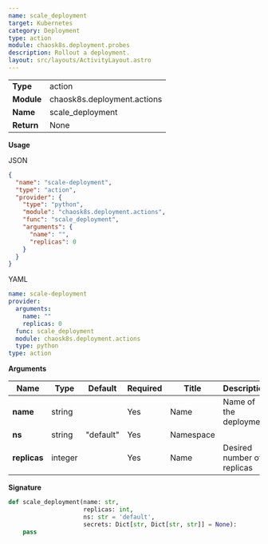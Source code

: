 ```yaml
---
name: scale_deployment
target: Kubernetes
category: Deployment
type: action
module: chaosk8s.deployment.probes
description: Rollout a deployment.
layout: src/layouts/ActivityLayout.astro
---
```


|            |                             |
| ---------- | --------------------------- |
| **Type**   | action                      |
| **Module** | chaosk8s.deployment.actions |
| **Name**   | scale_deployment            |
| **Return** | None                        |

**Usage**

JSON

```json
{
  "name": "scale-deployment",
  "type": "action",
  "provider": {
    "type": "python",
    "module": "chaosk8s.deployment.actions",
    "func": "scale_deployment",
    "arguments": {
      "name": "",
      "replicas": 0
    }
  }
}
```

YAML

```yaml
name: scale-deployment
provider:
  arguments:
    name: ""
    replicas: 0
  func: scale_deployment
  module: chaosk8s.deployment.actions
  type: python
type: action
```

**Arguments**

| Name         | Type    | Default   | Required | Title     | Description                |
| ------------ | ------- | --------- | -------- | --------- | -------------------------- |
| **name**     | string  |           | Yes      | Name      | Name of the deployment     |
| **ns**       | string  | "default" | Yes      | Namespace |                            |
| **replicas** | integer |           | Yes      | Name      | Desired number of replicas |

**Signature**

```python
def scale_deployment(name: str,
                     replicas: int,
                     ns: str = 'default',
                     secrets: Dict[str, Dict[str, str]] = None):
    pass
```
